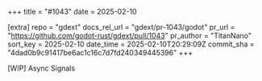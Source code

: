 +++
title = "#1043"
date = 2025-02-10

[extra]
repo = "gdext"
docs_rel_url = "gdext/pr-1043/godot"
pr_url = "https://github.com/godot-rust/gdext/pull/1043"
pr_author = "TitanNano"
sort_key = 2025-02-10
date_time = 2025-02-10T20:29:09Z
commit_sha = "4dad0b9c91417be6ac1c16c7d7fd240349445396"
+++

[WIP] Async Signals
